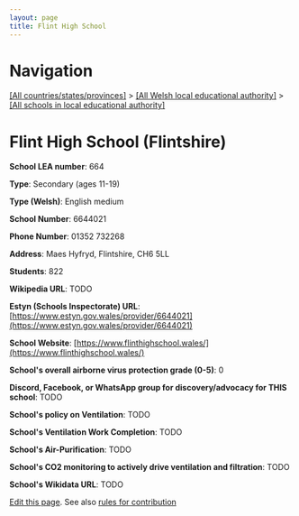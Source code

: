 ```yaml
---
layout: page
title: Flint High School
---
```

# Navigation

[[All countries/states/provinces]](../../..) > [[All Welsh local educational authority]](../..) > [[All schools in local educational authority]](..)

# Flint High School (Flintshire)

**School LEA number**: 664

**Type**: Secondary (ages 11-19)

**Type (Welsh)**: English medium

**School Number**: 6644021

**Phone Number**: 01352 732268

**Address**: Maes Hyfryd, Flintshire, CH6 5LL

**Students**: 822

**Wikipedia URL**: TODO

**Estyn (Schools Inspectorate) URL**: [https://www.estyn.gov.wales/provider/6644021](https://www.estyn.gov.wales/provider/6644021)

**School Website**: [https://www.flinthighschool.wales/](https://www.flinthighschool.wales/)

**School's overall airborne virus protection grade (0-5)**: 0

**Discord, Facebook, or WhatsApp group for discovery/advocacy for THIS school**: TODO

**School's policy on Ventilation**: TODO

**School's Ventilation Work Completion**: TODO

**School's Air-Purification**: TODO

**School's CO2 monitoring to actively drive ventilation and filtration**: TODO

**School's Wikidata URL**: TODO




[Edit this page](https://github.com/VentilationProject/Wales/edit/prif/./Flintshire/Flint_High_School.md). See also [rules for contribution](../../../contribution-rules/)